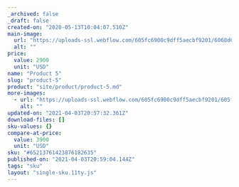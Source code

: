 ```yaml
---
_archived: false
_draft: false
created-on: "2020-05-13T10:04:07.510Z"
main-image:
  url: "https://uploads-ssl.webflow.com/605fc6900c9dff5aecbf9201/6068d6b74e5efd3e040f9437_Rectangle%2096%402x.jpg"
  alt: ""
price:
  value: 2900
  unit: "USD"
name: "Product 5"
slug: "product-5"
product: "site/product/product-5.md"
more-images:
  - url: "https://uploads-ssl.webflow.com/605fc6900c9dff5aecbf9201/605fc6900c9dff378dbf92b3_pack6.jpg"
    alt: ""
updated-on: "2021-04-03T20:57:32.361Z"
download-files: []
sku-values: {}
compare-at-price:
  value: 3900
  unit: "USD"
sku: "#65213761423876182635"
published-on: "2021-04-03T20:59:04.144Z"
tags: "sku"
layout: "single-sku.11ty.js"
---
```



